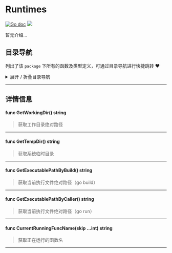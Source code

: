 # Runtimes

[![Go doc](https://img.shields.io/badge/go.dev-reference-brightgreen?logo=go&logoColor=white&style=flat)](https://pkg.go.dev/github.com/kercylan98/minotaur)
![](https://img.shields.io/badge/Email-kercylan@gmail.com-green.svg?style=flat)

暂无介绍...


## 目录导航
列出了该 `package` 下所有的函数及类型定义，可通过目录导航进行快捷跳转 ❤️
<details>
<summary>展开 / 折叠目录导航</summary>


> 包级函数定义

|函数名称|描述
|:--|:--
|[GetWorkingDir](#GetWorkingDir)|获取工作目录绝对路径
|[GetTempDir](#GetTempDir)|获取系统临时目录
|[GetExecutablePathByBuild](#GetExecutablePathByBuild)|获取当前执行文件绝对路径（go build）
|[GetExecutablePathByCaller](#GetExecutablePathByCaller)|获取当前执行文件绝对路径（go run）
|[CurrentRunningFuncName](#CurrentRunningFuncName)|获取正在运行的函数名



</details>


***
## 详情信息
#### func GetWorkingDir()  string
<span id="GetWorkingDir"></span>
> 获取工作目录绝对路径

***
#### func GetTempDir()  string
<span id="GetTempDir"></span>
> 获取系统临时目录

***
#### func GetExecutablePathByBuild()  string
<span id="GetExecutablePathByBuild"></span>
> 获取当前执行文件绝对路径（go build）

***
#### func GetExecutablePathByCaller()  string
<span id="GetExecutablePathByCaller"></span>
> 获取当前执行文件绝对路径（go run）

***
#### func CurrentRunningFuncName(skip ...int)  string
<span id="CurrentRunningFuncName"></span>
> 获取正在运行的函数名

***
